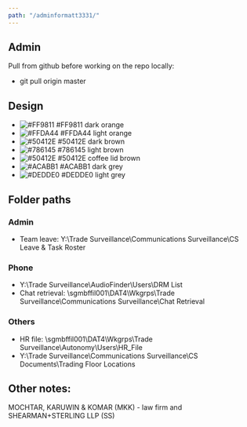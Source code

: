 ```yaml
---
path: "/adminformatt3331/"
---
```


## Admin

Pull from github before working on the repo locally:

- git pull origin master

## Design
- ![#FF9811](https://placehold.it/15/FF9811/000000?text=+) #FF9811 dark orange
- ![#FFDA44](https://placehold.it/15/FFDA44/000000?text=+) #FFDA44 light orange
- ![#50412E](https://placehold.it/15/50412E/000000?text=+) #50412E dark brown
- ![#786145](https://placehold.it/15/786145/000000?text=+) #786145 light brown
- ![#50412E](https://placehold.it/15/50412E/000000?text=+) #50412E coffee lid brown
- ![#ACABB1](https://placehold.it/15/ACABB1/000000?text=+) #ACABB1 dark grey
- ![#DEDDE0](https://placehold.it/15/DEDDE0/000000?text=+) #DEDDE0 light grey

## Folder paths

### Admin
- Team leave: Y:\Trade Surveillance\Communications Surveillance\CS Leave & Task Roster

### Phone
- Y:\Trade Surveillance\AudioFinder\Users\DRM List
- Chat retrieval: \\sgmbffil001\DAT4\Wkgrps\Trade Surveillance\Communications Surveillance\Chat Retrieval

### Others
- HR file: \\sgmbffil001\DAT4\Wkgrps\Trade Surveillance\Autonomy\Users\HR_File
- Y:\Trade Surveillance\Communications Surveillance\CS Documents\Trading Floor Locations

## Other notes:
MOCHTAR, KARUWIN & KOMAR (MKK) - law firm and SHEARMAN+STERLING LLP (SS)